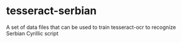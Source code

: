 # tesseract-serbian
A set of data files that can be used to train tesseract-ocr to recognize Serbian Cyrillic script
